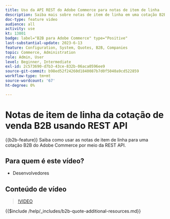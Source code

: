 ```yaml
---
title: Uso da API REST do Adobe Commerce para notas de item de linha
description: Saiba mais sobre notas de item de linha em uma cotação B2B no Adobe Commerce usando a REST API
doc-type: feature video
audience: all
activity: use
kt: 13801
badge: label="B2B para Adobe Commerce" type="Positive"
last-substantial-update: 2023-6-13
feature: Configuration, System, Quotes, B2B, Companies
topic: Commerce, Administration
role: Admin, User
level: Beginner, Intermediate
exl-id: 2c573690-d7b3-43ce-832b-06aca0596ee9
source-git-commit: b98ed52f24260d1840087b7d0f5040a9cd522859
workflow-type: tm+mt
source-wordcount: '67'
ht-degree: 0%

---
```


# Notas de item de linha da cotação de venda B2B usando REST API

{{b2b-feature}}
Saiba como usar as notas de item de linha para uma cotação B2B do Adobe Commerce por meio da REST API.

## Para quem é este vídeo?

- Desenvolvedores

## Conteúdo de vídeo

>[!VIDEO](https://video.tv.adobe.com/v/3420418?learn=on)

{{$include /help/_includes/b2b-quote-additional-resources.md}}
